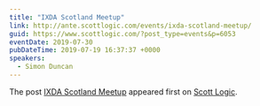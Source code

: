 ```yaml
---
title: "IXDA Scotland Meetup"
link: http://ante.scottlogic.com/events/ixda-scotland-meetup/
guid: https://www.scottlogic.com/?post_type=events&p=6053
eventDate: 2019-07-30
pubDateTime: 2019-07-19 16:37:37 +0000
speakers:
  - Simon Duncan
---
```


<p>The post <a rel="nofollow" href="http://ante.scottlogic.com/events/ixda-scotland-meetup/">IXDA Scotland Meetup</a> appeared first on <a rel="nofollow" href="http://ante.scottlogic.com">Scott Logic</a>.</p>